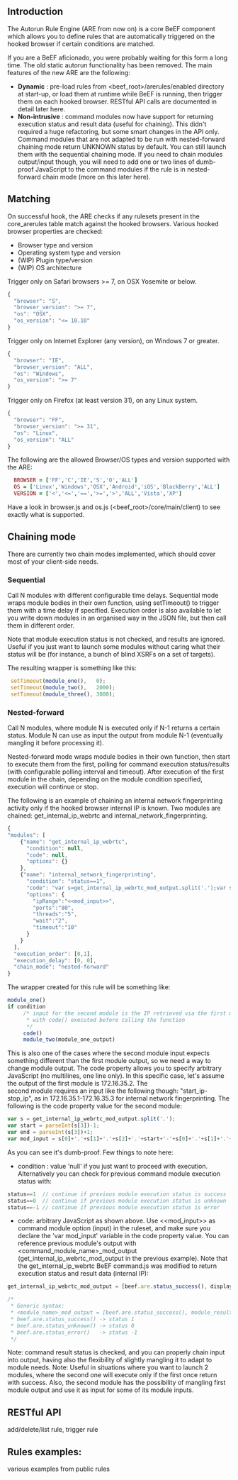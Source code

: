 ## Introduction
The Autorun Rule Engine (ARE from now on) is a core BeEF component which allows you to define rules
that are automatically triggered on the hooked browser if certain conditions are matched.

If you are a BeEF aficionado, you were probably waiting for this form a long time. The old static autorun functionality has been removed. The main features of the new ARE are the following:
* **Dynamic** : pre-load rules from <beef_root>/arerules/enabled directory at start-up, or load them at runtime while BeEF is running, then trigger them on each hooked browser. RESTful API calls are documented in detail later here.
* **Non-intrusive** : command modules now have support for returning execution status and result data (useful for chaining). This didn't required a huge refactoring, but some smart changes in the API only. Command modules that are not adapted to be run with nested-forward chaining mode return UNKNOWN status by default. You can still launch them with the sequential chaining mode. If you need to chain modules output/input though, you will need to add one or two lines of dumb-proof JavaScript to the command modules if the rule is in nested-forward chain mode (more on this later here). 

## Matching
On successful hook, the ARE checks if any rulesets present in the core_arerules table match against the hooked browsers. Various hooked browser properties are checked:
* Browser type and version
* Operating system type and version
* (WIP) Plugin type/version
* (WIP) OS architecture

Trigger only on Safari browsers >= 7, on OSX Yosemite or below.
```javascript
{
  "browser": "S",
  "browser_version": ">= 7",
  "os": "OSX",
  "os_version": "<= 10.10"
}
```

Trigger only on Internet Explorer (any version), on Windows 7 or greater.
```javascript
{
  "browser": "IE",
  "browser_version": "ALL",
  "os": "Windows",
  "os_version": ">= 7"
}
```

Trigger only on Firefox (at least version 31), on any Linux system.
```javascript
{
  "browser": "FF",
  "browser_version": ">= 31",
  "os": "Linux",
  "os_version": "ALL"
}
```

The following are the allowed Browser/OS types and version supported with the ARE:
```ruby
  BROWSER = ['FF','C','IE','S','O','ALL']
  OS = ['Linux','Windows','OSX','Android','iOS','BlackBerry','ALL']
  VERSION = ['<','<=','==','>=','>','ALL','Vista','XP']
```
Have a look in browser.js and os.js (<beef_root>/core/main/client) to see exactly what is supported.

## Chaining mode
There are currently two chain modes implemented, which should cover most of your client-side needs.
### Sequential
Call N modules with different configurable time delays.
Sequential mode wraps module bodies in their own function, using setTimeout() to trigger them with a time delay if specified. Execution order is also available to let you write down modules in an organised way in the JSON file, but then call them in different order. 

Note that module execution status is not checked, and results are ignored. Useful if you just want to launch some modules without caring what their status will be (for instance, a bunch of blind XSRFs on a set of targets).

The resulting wrapper is something like this:
```javascript
 setTimeout(module_one(),   0);
 setTimeout(module_two(),   2000);
 setTimeout(module_three(), 3000);
```

### Nested-forward
Call N modules, where module N is executed only if N-1 returns a certain status. Module N can use as input the output from module N-1 (eventually mangling it before processing it).

Nested-forward mode wraps module bodies in their own function, then start to execute them from the first, polling for command execution status/results (with configurable polling interval and timeout). After execution of the first module in the chain, depending on the module condition specified, execution will continue or stop.

The following is an example of chaining an internal network fingerprinting activity only if the hooked browser internal IP is known. Two modules are chained: get_internal_ip_webrtc and internal_network_fingerprinting.

```javascript
{
"modules": [
    {"name": "get_internal_ip_webrtc",
      "condition": null,
      "code": null,
      "options": {}
    },
    {"name": "internal_network_fingerprinting",
      "condition": "status==1",
      "code": "var s=get_internal_ip_webrtc_mod_output.split('.');var start=parseInt(s[3])-1;var end=parseInt(s[3])+1;var mod_input = s[0]+'.'+s[1]+'.'+s[2]+'.'+start+'-'+s[0]+'.'+s[1]+'.'+s[2]+'.'+end;",
      "options": {
        "ipRange":"<<mod_input>>",
        "ports":"80",
        "threads":"5",
        "wait":"2",
        "timeout":"10"
      }
    }
  ],
  "execution_order": [0,1],
  "execution_delay": [0, 0],
  "chain_mode": "nested-forward"
}
```

The wrapper created for this rule will be something like:
```javascript
module_one()
if condition
     /* input for the second module is the IP retrieved via the first module, 
      * with code() executed before calling the function
      */
     code()
     module_two(module_one_output) 
```
This is also one of the cases where the second module input expects something different than the first module output, so we need a way to change module output. The code property allows you to specify arbitrary JavaScript (no multilines, one line only). In this specific case, let's assume the output of the first module is 172.16.35.2. The  
second module requires an input like the following though: "start_ip-stop_ip", as in 172.16.35.1-172.16.35.3 for internal network fingerprinting. The following is the code property value for the second module:
```javascript
var s = get_internal_ip_webrtc_mod_output.split('.');
var start = parseInt(s[3])-1;
var end = parseInt(s[3])+1;
var mod_input = s[0]+'.'+s[1]+'.'+s[2]+'.'+start+'-'+s[0]+'.'+s[1]+'.'+s[2]+'.'+end;
```
As you can see it's dumb-proof. Few things to note here:
* condition : value 'null' if you just want to proceed with execution. Alternatively you can check for previous command module execution status with:
```javascript
status==1  // continue if previous module execution status is success
status==0  // continue if previous module execution status is unknown
status==-1 // continue if previous module execution status is error
```
* code: arbitrary JavaScript as shown above. Use <<mod_input>> as command module option (input) in the ruleset, and make sure you declare the 'var mod_input' variable in the code property value. You can reference previous module's output with <command_module_name>_mod_output (get_internal_ip_webrtc_mod_output in the previous example). Note that the get_internal_ip_webrtc BeEF command.js was modified to return execution status and result data (internal IP):

```javascript
get_internal_ip_webrtc_mod_output = [beef.are.status_success(), displayAddrs.join(",")];

/*
 * Generic syntax:
 * <module_name>_mod_output = [beef.are.status_success(), module_result_data];
 * beef.are.status_success() -> status 1
 * beef.are.status_unknown() -> status 0 
 * beef.are.status_error()   -> status -1
 */
```


Note: command result status is checked, and you can properly chain input into output, having also
the flexibility of slightly mangling it to adapt to module needs.
Note: Useful in situations where you want to launch 2 modules, where the second one will execute only
if the first once return with success. Also, the second module has the possibility of mangling first
module output and use it as input for some of its module inputs.

## RESTful API
add/delete/list rule, trigger rule

## Rules examples:
various examples from public rules